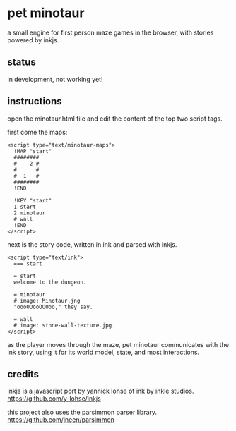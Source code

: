 # pet minotaur

a small engine for first person maze games in the browser, with stories powered by inkjs.

## status

in development, not working yet!

## instructions

open the minotaur.html file and edit the content of the top two script tags.

first come the maps:

```
<script type="text/minotaur-maps">
  !MAP "start"
  ########
  #    2 #
  #      #
  #  1   #
  ########
  !END

  !KEY "start"
  1 start
  2 minotaur
  # wall
  !END
</script>
```

next is the story code, written in ink and parsed with inkjs.

```
<script type="text/ink">
  === start

  = start
  welcome to the dungeon.

  = minotaur
  # image: Minotaur.jng
  "oooOOooOOOoo," they say.

  = wall
  # image: stone-wall-texture.jpg
</script>
```

as the player moves through the maze, pet minotaur communicates with the ink story, using it for its world model, state, and most interactions.

## credits

inkjs is a javascript port by yannick lohse of ink by inkle studios. https://github.com/y-lohse/inkjs

this project also uses the parsimmon parser library. https://github.com/jneen/parsimmon
